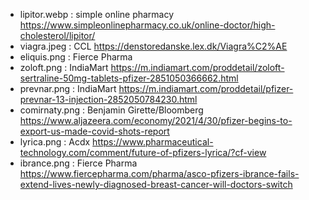 - lipitor.webp : simple online pharmacy https://www.simpleonlinepharmacy.co.uk/online-doctor/high-cholesterol/lipitor/
- viagra.jpeg : CCL https://denstoredanske.lex.dk/Viagra%C2%AE
- eliquis.png : Fierce Pharma
- zoloft.png : IndiaMart https://m.indiamart.com/proddetail/zoloft-sertraline-50mg-tablets-pfizer-2851050366662.html
- prevnar.png : IndiaMart https://m.indiamart.com/proddetail/pfizer-prevnar-13-injection-2852050784230.html
- comirnaty.png : Benjamin Girette/Bloomberg https://www.aljazeera.com/economy/2021/4/30/pfizer-begins-to-export-us-made-covid-shots-report
- lyrica.png : Acdx https://www.pharmaceutical-technology.com/comment/future-of-pfizers-lyrica/?cf-view
- ibrance.png : Fierce Pharma https://www.fiercepharma.com/pharma/asco-pfizers-ibrance-fails-extend-lives-newly-diagnosed-breast-cancer-will-doctors-switch
